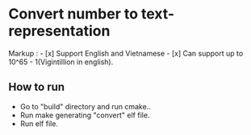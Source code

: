 # Convert number to text-representation #

Markup : - [x] Support English and Vietnamese
         - [x] Can support up to 10^65 - 1(Vigintillion in english).

## How to run ##

* Go to "build" directory and run cmake..
* Run make generating "convert" elf file.
* Run elf file.


